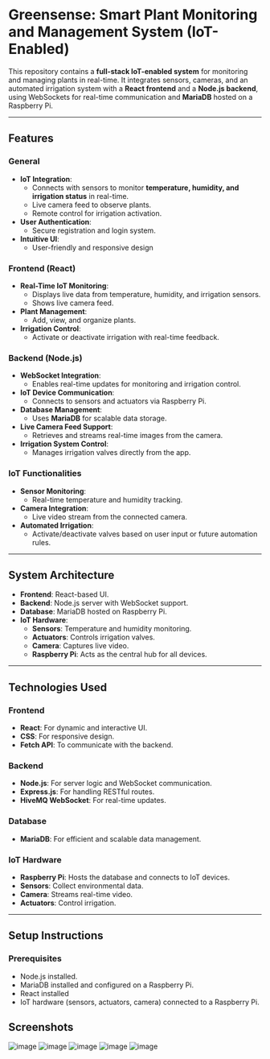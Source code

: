 #  Greensense: Smart Plant Monitoring and Management System (IoT-Enabled)

This repository contains a **full-stack IoT-enabled system** for monitoring and managing plants in real-time. It integrates sensors, cameras, and an automated irrigation system with a **React frontend** and a **Node.js backend**, using WebSockets for real-time communication and **MariaDB** hosted on a Raspberry Pi.

---

## Features

###  General
- **IoT Integration**:
  - Connects with sensors to monitor **temperature, humidity, and irrigation status** in real-time.
  - Live camera feed to observe plants.
  - Remote control for irrigation activation.
- **User Authentication**:
  - Secure registration and login system.
- **Intuitive UI**:
  - User-friendly and responsive design

### Frontend (React)
- **Real-Time IoT Monitoring**:
  - Displays live data from temperature, humidity, and irrigation sensors.
  - Shows live camera feed.
- **Plant Management**:
  - Add, view, and organize plants.
- **Irrigation Control**:
  - Activate or deactivate irrigation with real-time feedback.

### Backend (Node.js)
- **WebSocket Integration**:
  - Enables real-time updates for monitoring and irrigation control.
- **IoT Device Communication**:
  - Connects to sensors and actuators via Raspberry Pi.
- **Database Management**:
  - Uses **MariaDB** for scalable data storage.
- **Live Camera Feed Support**:
  - Retrieves and streams real-time images from the camera.
- **Irrigation System Control**:
  - Manages irrigation valves directly from the app.

### IoT Functionalities
- **Sensor Monitoring**:
  - Real-time temperature and humidity tracking.
- **Camera Integration**:
  - Live video stream from the connected camera.
- **Automated Irrigation**:
  - Activate/deactivate valves based on user input or future automation rules.

---

## System Architecture

- **Frontend**: React-based UI.
- **Backend**: Node.js server with WebSocket support.
- **Database**: MariaDB hosted on Raspberry Pi.
- **IoT Hardware**:
  - **Sensors**: Temperature and humidity monitoring.
  - **Actuators**: Controls irrigation valves.
  - **Camera**: Captures live video.
  - **Raspberry Pi**: Acts as the central hub for all devices.

---

## Technologies Used

### **Frontend**
- **React**: For dynamic and interactive UI.
- **CSS**: For responsive design.
- **Fetch API**: To communicate with the backend.

### **Backend**
- **Node.js**: For server logic and WebSocket communication.
- **Express.js**: For handling RESTful routes.
- **HiveMQ WebSocket**: For real-time updates.

### **Database**
- **MariaDB**: For efficient and scalable data management.

### **IoT Hardware**
- **Raspberry Pi**: Hosts the database and connects to IoT devices.
- **Sensors**: Collect environmental data.
- **Camera**: Streams real-time video.
- **Actuators**: Control irrigation.

---


## Setup Instructions

### **Prerequisites**
- Node.js installed.
- MariaDB installed and configured on a Raspberry Pi.
- React installed
- IoT hardware (sensors, actuators, camera) connected to a Raspberry Pi.

## Screenshots
![image](https://github.com/user-attachments/assets/7071976f-24c1-49dd-86bb-4bcb33c0430f)
![image](https://github.com/user-attachments/assets/4d320483-4510-4d0b-8224-e3c57f65e490)
![image](https://github.com/user-attachments/assets/fe4b3151-9531-457c-b053-c23a8d41d865)
![image](https://github.com/user-attachments/assets/9a561899-d2af-4414-b3a6-9d3c357c9ed7)
![image](https://github.com/user-attachments/assets/f9b9fbb6-d884-4b21-8fa6-ff3886bbd3bd)





